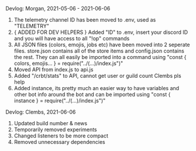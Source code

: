 Devlog: Morgan, 2021-05-06 - 2021-06-06
1. The telemetry channel ID has been moved to .env, used as "TELEMETRY"
2. { ADDED FOR DEV HELPERS } Added "ID" to .env, insert your discord ID and you will have access to all "!op" commands
3. All JSON files (colors, emojis, jobs etc) have been moved into 2 seperate files. store.json contains all of the store items and config.json contains the rest. They can all easily be imported into a command using "const { colors, emojis... } = require("../(...)/index.js")" 
4. Moved API from index.js to api.js
5. Added "/crbt/stats" to API, cannot get user or guild count Clembs pls help
6. Added instance, its pretty much an easier way to have variables and other bot info around the bot and can be imported using "const { instance } = require("../(...)/index.js")"

Devlog: Clembs, 2021-06-06
1. Updated build number & news
2. Temporarily removed experiments
3. Changed listeners to be more compact
4. Removed unnecessary dependencies